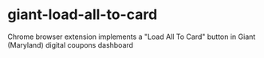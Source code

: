 # giant-load-all-to-card
Chrome browser extension implements a "Load All To Card" button in Giant (Maryland) digital coupons dashboard

